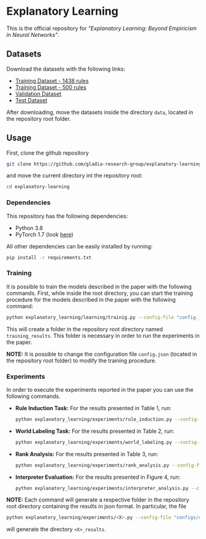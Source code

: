 # Explanatory Learning
This is the official repository for *"Explanatory Learning: Beyond Empiricism in Neural Networks"*.

## Datasets
Download the datasets with the following links:

 * [Training Dataset - 1438 rules](https://drive.google.com/file/d/16Z0mlO_ynFBZVG0Gpx3oCqr-MP8IJu_f/view?usp=sharing)
 * [Training Dataset - 500 rules](https://drive.google.com/file/d/1WD36fUBw1QbxLdEThxeaV6SyAwl1lm0I/view?usp=sharing)
 * [Validation Dataset](https://drive.google.com/file/d/1IyUKQrpD6tQRcp_4NgCevWqsoypObU7Y/view?usp=sharing)
 * [Test Dataset](https://drive.google.com/file/d/1BpVp2gO9Uy5pkdMdSXsVY90Oqxp26b00/view?usp=sharing)

After downloading, move the datasets inside the directory `data`, located in the repository root folder.

## Usage
First, clone the github repository
```bash
git clone https://github.com/gladia-research-group/explanatory-learning.git
```
and move the current directory int the repository root:
```bash
cd explanatory-learning
```

### Dependencies
This repository has the following dependencies:
 * Python 3.8
 * PyTorch 1.7 (look [here](https://pytorch.org/get-started/locally/)) 

All other dependencies can be easily installed by running:
```bash
pip install -r requirements.txt
```

### Training
It is possible to train the models described in the paper with the following commands.
First, while inside the root directory, you can start the training procedure for the models described in the paper with the following command:
```bash
python explanatory_learning/learning/trainig.py --config-file "config.json"
```
This will create a folder in the repository root directory named `training_results`. This folder is necessary in order to run the experiments in the paper.

**NOTE:** It is possible to change the configuration file `config.json` (located in the repository root folder) to modify the training procedure.

### Experiments
In order to execute the experiments reported in the paper you can use the following commands.

* **Rule Induction Task:** For the results presented in Table 1, run:
	```bash
	python explanatory_learning/experiments/rule_induction.py --config-file "configs/config.json"
	```
 * **World Labeling Task:** For the results presented in Table 2, run:
	```bash
	python explanatory_learning/experiments/world_labeling.py --config-file "configs/config.json"
	```
 * **Rank Analysis:** For the results presented in Table 3, run:
	```bash
	python explanatory_learning/experiments/rank_analysis.py --config-file "configs/config.json"
	```
* **Interpreter Evaluation:** For the results presented in Figure 4, run:
	```bash
	python explanatory_learning/experiments/interpreter_analysis.py --config-file "configs/config.json"
	```

**NOTE:** Each command will generate a respective folder in the repository root directory containing the results in json format. In particular, the file 
```bash
python explanatory_learning/experiments/<X>.py --config-file "configs/config.json"
```
will generate the directory `<X>_results`.